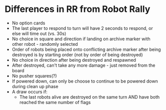# Differences in RR from Robot Rally

* No option cards
* The last player to respond to turn will have 2 seconds to respond, or else will time out (vs. 30s)
* No choice in square and direction if landing on archive marker with other robot - randomly selected
* Order of robots being placed onto conflicting archive marker after being destroyed is by starting order (not by order of being destroyed)
* No choice in direction after being destroyed and respawned
* After destroyed, can't take any more damage - just removed from the board
* No pusher squares(?)
* If powered down, can only be choose to continue to be powered down during clean up phase
* A draw occurs if:
    - The last robots alive are destroyed on the same turn AND have both reached the same number of flags
